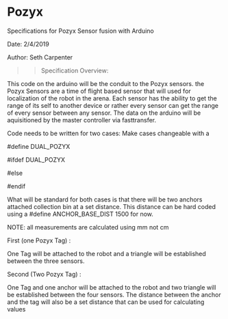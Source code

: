 # Pozyx

Specifications for Pozyx Sensor fusion with Arduino

Date: 2/4/2019

Author: Seth Carpenter

>>  Specification Overview: 

This code on the arduino will be the conduit to the Pozyx sensors. the Pozyx Sensors are a time of flight based sensor that will used for localization of the robot in the arena. Each sensor has the ability to get the range of its self to another device or rather every sensor can get the range of every sensor between any sensor. The data on the arduino will be aquisitioned by the master controller via fasttransfer. 


Code needs to be written for two cases:
Make cases changeable with a

#define DUAL_POZYX

#ifdef DUAL_POZYX

#else

#endif

What will be standard for both cases is that there will be two anchors attached collection bin at a set distance. This distance can be hard coded using a #define ANCHOR_BASE_DIST 1500 for now. 

NOTE: all measurements are calculated using mm not cm

First (one Pozyx Tag) :

One Tag will be attached to the robot and a triangle will be established between the three sensors.

Second (Two Pozyx Tag) :

One Tag and one anchor will be attached to the robot and two triangle will be established between the four sensors. The distance between the anchor and the tag will also be a set distance that can be used for calculating values
